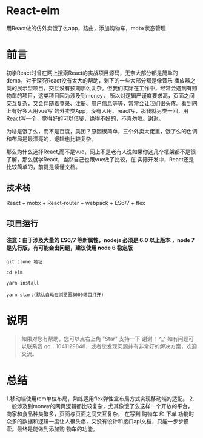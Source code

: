 # React-elm
用React做的仿外卖饿了么app，路由，添加购物车，mobx状态管理

# 前言
初学React时曾在网上搜索React的实战项目源码，无奈大部分都是简单的demo，对于深究React没有太大的帮助，剩下的一些大部分都是像音乐
播放器之类的展示型项目，交互没有预期那么复杂。但我们实际在工作中，经常会遇到有购物车的项目，这类项目因为涉及到money，
所以对逻辑严谨度要求高，页面之间交互复杂，又会伴随着登录、注册、用户信息等等，常常会让我们很头疼。看到网上有好多人用vue写
的外卖类App，没有人用、react写，那我就另类一回，用React写一个，觉得好的可以借鉴，绝得不好的，不喜勿喷。谢谢。

为啥是饿了么，而不是百度，美团？原因很简单，三个外卖大佬里，饿了么的色调和布局是最漂亮的，逻辑也比较复杂。

那么为什么选择React,而不是vue，网上不是老有人说如果你这几个框架都不是很了解，那么就学React，当然自己也跟vue做了比较，在
实际开发中，React还是比较简单的，前提是读懂文档。

## 技术栈
React + mobx + React-router + webpack + ES6/7 + flex

## 项目运行

#### 注意：由于涉及大量的 ES6/7 等新属性，nodejs 必须是 6.0 以上版本 ，node 7 是先行版，有可能会出问题，建议使用 node 6 稳定版

```
git clone 地址  

cd elm

yarn install

yarn start(默认自动在浏览器3000端口打开)

```
# 说明
>  如果对您有帮助，您可以点右上角 "Star" 支持一下 谢谢！ ^_^
>  如有问题可以联系我 qq：1041129848，或者您发现问题并有非常好的解决方案，欢迎交流。

# 总结
1.移动端使用rem单位布局，熟练运用flex弹性盒布局方式实现移动端的适配。
2.一般涉及到money的网页逻辑都比较复杂，尤其像饿了么这样一个开放的平台，商家和食品种类繁多，页面与页面之间交互复杂，
在写到 购物车 和 下单 功能时众多的数据和逻辑一度让人很头疼，又没有设计和接口api文档，只能一步步摸索。最终是能做到添加购
物车的功能。